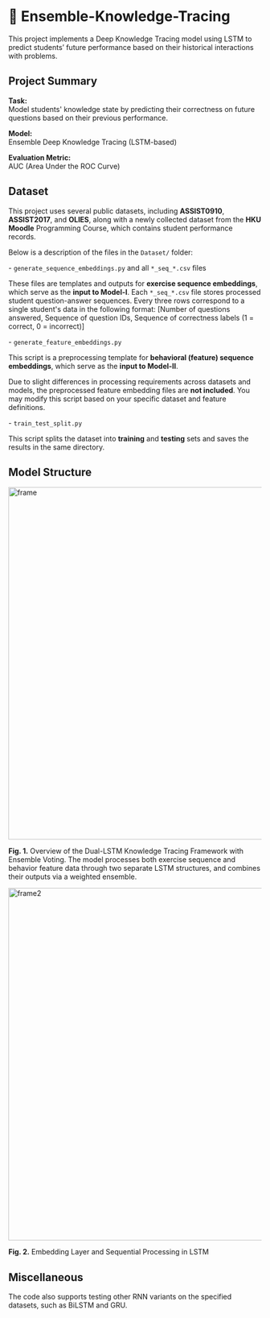 # 🧩 Ensemble-Knowledge-Tracing 

This project implements a Deep Knowledge Tracing model using LSTM to predict students’ future performance based on their historical interactions with problems.



## Project Summary

**Task:**  
Model students' knowledge state by predicting their correctness on future questions based on their previous performance.

**Model:**  
Ensemble Deep Knowledge Tracing (LSTM-based)

**Evaluation Metric:**  
AUC (Area Under the ROC Curve)



## Dataset

This project uses several public datasets, including **ASSIST0910**, **ASSIST2017**, and **OLIES**, along with a newly collected dataset from the **HKU Moodle** Programming Course, which contains student performance records.

Below is a description of the files in the `Dataset/` folder:

\- `generate_sequence_embeddings.py` and all `*_seq_*.csv` files

These files are templates and outputs for **exercise sequence embeddings**, which serve as the **input to Model-I**. Each `*_seq_*.csv` file stores processed student question-answer sequences. Every three rows correspond to a single student's data in the following format: [Number of questions answered, Sequence of question IDs, Sequence of correctness labels (1 = correct, 0 = incorrect)]

\- `generate_feature_embeddings.py`

This script is a preprocessing template for **behavioral (feature) sequence embeddings**, which serve as the **input to Model-II**.

Due to slight differences in processing requirements across datasets and models, the preprocessed feature embedding files are **not included**. You may modify this script based on your specific dataset and feature definitions.

\- `train_test_split.py`

This script splits the dataset into **training** and **testing** sets and saves the results in the same directory.



## Model Structure

<img src="https://github.com/user-attachments/assets/1a7669b1-cea6-4e1f-9f8c-741962f3719f" alt="frame" width="700" />


**Fig. 1.** Overview of the Dual-LSTM Knowledge Tracing Framework with Ensemble Voting. The model processes both exercise sequence and behavior feature data through two separate LSTM structures, and combines their outputs via a weighted ensemble.



<img src="https://github.com/user-attachments/assets/5a7a21eb-73df-4d91-b9f2-a0141df5a2ee" alt="frame2" width="700" />


**Fig. 2.** Embedding Layer and Sequential Processing in LSTM



## Miscellaneous

The code also supports testing other RNN variants on the specified datasets, such as BiLSTM and GRU.

